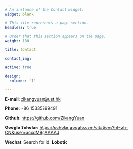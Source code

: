 ```yaml
---
# An instance of the Contact widget.
widget: blank

# This file represents a page section.
headless: true

# Order that this section appears on the page.
weight: 130

title: Contact

contact_img: 

active: true

design:
  columns: '1'
 
---
```



**E-mail**: zikangyuan@ust.hk

**Phone**: +86 15335899491

**Github**: https://github.com/ZikangYuan

**Google Scholar**: https://scholar.google.com/citations?hl=zh-CN&user=acxdM9gAAAAJ

**Wechat**: Search for id: **Lobotic**
